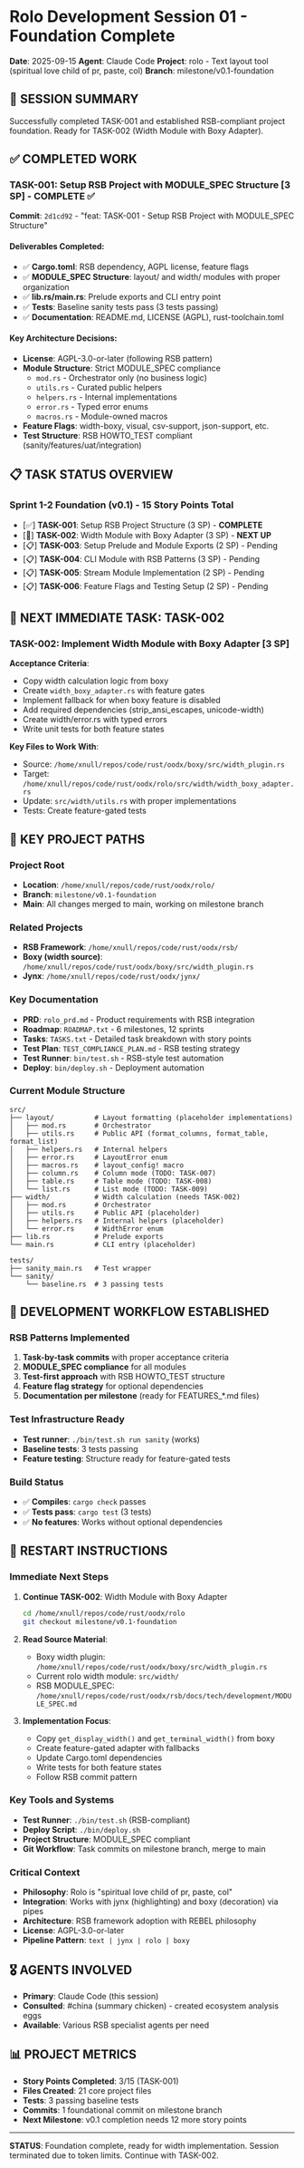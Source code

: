 # Rolo Development Session 01 - Foundation Complete
**Date**: 2025-09-15
**Agent**: Claude Code
**Project**: rolo - Text layout tool (spiritual love child of pr, paste, col)
**Branch**: milestone/v0.1-foundation

## 🎯 SESSION SUMMARY
Successfully completed TASK-001 and established RSB-compliant project foundation. Ready for TASK-002 (Width Module with Boxy Adapter).

## ✅ COMPLETED WORK

### TASK-001: Setup RSB Project with MODULE_SPEC Structure [3 SP] - COMPLETE ✅
**Commit**: `2d1cd92` - "feat: TASK-001 - Setup RSB Project with MODULE_SPEC Structure"

#### Deliverables Completed:
- ✅ **Cargo.toml**: RSB dependency, AGPL license, feature flags
- ✅ **MODULE_SPEC Structure**: layout/ and width/ modules with proper organization
- ✅ **lib.rs/main.rs**: Prelude exports and CLI entry point
- ✅ **Tests**: Baseline sanity tests pass (3 tests passing)
- ✅ **Documentation**: README.md, LICENSE (AGPL), rust-toolchain.toml

#### Key Architecture Decisions:
- **License**: AGPL-3.0-or-later (following RSB pattern)
- **Module Structure**: Strict MODULE_SPEC compliance
  - `mod.rs` - Orchestrator only (no business logic)
  - `utils.rs` - Curated public helpers
  - `helpers.rs` - Internal implementations
  - `error.rs` - Typed error enums
  - `macros.rs` - Module-owned macros
- **Feature Flags**: width-boxy, visual, csv-support, json-support, etc.
- **Test Structure**: RSB HOWTO_TEST compliant (sanity/features/uat/integration)

## 📋 TASK STATUS OVERVIEW

### Sprint 1-2 Foundation (v0.1) - 15 Story Points Total
- [✅] **TASK-001**: Setup RSB Project Structure (3 SP) - **COMPLETE**
- [🔄] **TASK-002**: Width Module with Boxy Adapter (3 SP) - **NEXT UP**
- [📋] **TASK-003**: Setup Prelude and Module Exports (2 SP) - Pending
- [📋] **TASK-004**: CLI Module with RSB Patterns (3 SP) - Pending
- [📋] **TASK-005**: Stream Module Implementation (2 SP) - Pending
- [📋] **TASK-006**: Feature Flags and Testing Setup (2 SP) - Pending

## 🔄 NEXT IMMEDIATE TASK: TASK-002

### TASK-002: Implement Width Module with Boxy Adapter [3 SP]
**Acceptance Criteria**:
- Copy width calculation logic from boxy
- Create `width_boxy_adapter.rs` with feature gates
- Implement fallback for when boxy feature is disabled
- Add required dependencies (strip_ansi_escapes, unicode-width)
- Create width/error.rs with typed errors
- Write unit tests for both feature states

**Key Files to Work With**:
- Source: `/home/xnull/repos/code/rust/oodx/boxy/src/width_plugin.rs`
- Target: `/home/xnull/repos/code/rust/oodx/rolo/src/width/width_boxy_adapter.rs`
- Update: `src/width/utils.rs` with proper implementations
- Tests: Create feature-gated tests

## 📁 KEY PROJECT PATHS

### Project Root
- **Location**: `/home/xnull/repos/code/rust/oodx/rolo/`
- **Branch**: `milestone/v0.1-foundation`
- **Main**: All changes merged to main, working on milestone branch

### Related Projects
- **RSB Framework**: `/home/xnull/repos/code/rust/oodx/rsb/`
- **Boxy (width source)**: `/home/xnull/repos/code/rust/oodx/boxy/src/width_plugin.rs`
- **Jynx**: `/home/xnull/repos/code/rust/oodx/jynx/`

### Key Documentation
- **PRD**: `rolo_prd.md` - Product requirements with RSB integration
- **Roadmap**: `ROADMAP.txt` - 6 milestones, 12 sprints
- **Tasks**: `TASKS.txt` - Detailed task breakdown with story points
- **Test Plan**: `TEST_COMPLIANCE_PLAN.md` - RSB testing strategy
- **Test Runner**: `bin/test.sh` - RSB-style test automation
- **Deploy**: `bin/deploy.sh` - Deployment automation

### Current Module Structure
```
src/
├── layout/          # Layout formatting (placeholder implementations)
│   ├── mod.rs       # Orchestrator
│   ├── utils.rs     # Public API (format_columns, format_table, format_list)
│   ├── helpers.rs   # Internal helpers
│   ├── error.rs     # LayoutError enum
│   ├── macros.rs    # layout_config! macro
│   ├── column.rs    # Column mode (TODO: TASK-007)
│   ├── table.rs     # Table mode (TODO: TASK-008)
│   └── list.rs      # List mode (TODO: TASK-009)
├── width/           # Width calculation (needs TASK-002)
│   ├── mod.rs       # Orchestrator
│   ├── utils.rs     # Public API (placeholder)
│   ├── helpers.rs   # Internal helpers (placeholder)
│   └── error.rs     # WidthError enum
├── lib.rs           # Prelude exports
└── main.rs          # CLI entry (placeholder)

tests/
├── sanity_main.rs   # Test wrapper
└── sanity/
    └── baseline.rs  # 3 passing tests
```

## 🔧 DEVELOPMENT WORKFLOW ESTABLISHED

### RSB Patterns Implemented
1. **Task-by-task commits** with proper acceptance criteria
2. **MODULE_SPEC compliance** for all modules
3. **Test-first approach** with RSB HOWTO_TEST structure
4. **Feature flag strategy** for optional dependencies
5. **Documentation per milestone** (ready for FEATURES_*.md files)

### Test Infrastructure Ready
- **Test runner**: `./bin/test.sh run sanity` (works)
- **Baseline tests**: 3 tests passing
- **Feature testing**: Structure ready for feature-gated tests

### Build Status
- ✅ **Compiles**: `cargo check` passes
- ✅ **Tests pass**: `cargo test` (3 tests)
- ✅ **No features**: Works without optional dependencies

## 🚀 RESTART INSTRUCTIONS

### Immediate Next Steps
1. **Continue TASK-002**: Width Module with Boxy Adapter
   ```bash
   cd /home/xnull/repos/code/rust/oodx/rolo
   git checkout milestone/v0.1-foundation
   ```

2. **Read Source Material**:
   - Boxy width plugin: `/home/xnull/repos/code/rust/oodx/boxy/src/width_plugin.rs`
   - Current rolo width module: `src/width/`
   - RSB MODULE_SPEC: `/home/xnull/repos/code/rust/oodx/rsb/docs/tech/development/MODULE_SPEC.md`

3. **Implementation Focus**:
   - Copy `get_display_width()` and `get_terminal_width()` from boxy
   - Create feature-gated adapter with fallbacks
   - Update Cargo.toml dependencies
   - Write tests for both feature states
   - Follow RSB commit pattern

### Key Tools and Systems
- **Test Runner**: `./bin/test.sh` (RSB-compliant)
- **Deploy Script**: `./bin/deploy.sh`
- **Project Structure**: MODULE_SPEC compliant
- **Git Workflow**: Task commits on milestone branch, merge to main

### Critical Context
- **Philosophy**: Rolo is "spiritual love child of pr, paste, col"
- **Integration**: Works with jynx (highlighting) and boxy (decoration) via pipes
- **Architecture**: RSB framework adoption with REBEL philosophy
- **License**: AGPL-3.0-or-later
- **Pipeline Pattern**: `text | jynx | rolo | boxy`

## 🎖️ AGENTS INVOLVED
- **Primary**: Claude Code (this session)
- **Consulted**: #china (summary chicken) - created ecosystem analysis eggs
- **Available**: Various RSB specialist agents per need

## 📊 PROJECT METRICS
- **Story Points Completed**: 3/15 (TASK-001)
- **Files Created**: 21 core project files
- **Tests**: 3 passing baseline tests
- **Commits**: 1 foundational commit on milestone branch
- **Next Milestone**: v0.1 completion needs 12 more story points

---

**STATUS**: Foundation complete, ready for width implementation. Session terminated due to token limits. Continue with TASK-002.